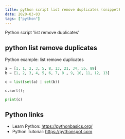 ```yaml
---
title: python script list remove duplicates (snippet)
date: 2020-03-03
tags: ["python"]
---
```

Python script 'list remove duplicates'


## python list remove duplicates

Python example: list remove duplicates

```python
a = [1, 1, 2, 3, 5, 8, 13, 21, 34, 55, 89]
b = [1, 2, 3, 4, 5, 6, 7, 8 , 9, 10, 11, 12, 13]

c = list(set(a) | set(b))

c.sort();

print(c)

```

## Python links

- Learn Python: https://pythonbasics.org/
- Python Tutorial: https://pythonspot.com
